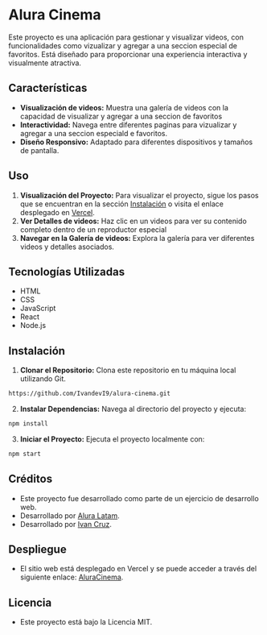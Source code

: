 # Alura Cinema

Este proyecto es una aplicación para gestionar y visualizar videos, con funcionalidades como vizualizar y agregar a una seccion especial de favoritos. Está diseñado para proporcionar una experiencia interactiva y visualmente atractiva.

## Características

- **Visualización de videos:** Muestra una galería de videos con la capacidad de visualizar y agregar a una seccion de favoritos
- **Interactividad:** Navega entre diferentes paginas para vizualizar y agregar a una seccion especiald e favoritos.
- **Diseño Responsivo:** Adaptado para diferentes dispositivos y tamaños de pantalla.

## Uso

1. **Visualización del Proyecto:** Para visualizar el proyecto, sigue los pasos que se encuentran en la sección [Instalación](#instalación) o visita el enlace desplegado en [Vercel](https://alura-cinema-gamma.vercel.app/).
3. **Ver Detalles de videos:** Haz clic en un videos para ver su contenido completo dentro de un reproductor especial
4. **Navegar en la Galería de videos:** Explora la galería para ver diferentes videos y detalles asociados.

## Tecnologías Utilizadas

- HTML
- CSS
- JavaScript
- React
- Node.js

## Instalación

1. **Clonar el Repositorio:** Clona este repositorio en tu máquina local utilizando Git.
```bash
https://github.com/IvandevI9/alura-cinema.git
```
2. **Instalar Dependencias:** Navega al directorio del proyecto y ejecuta:
```bash
npm install
```
3. **Iniciar el Proyecto:** Ejecuta el proyecto localmente con:
```bash
npm start
```

## Créditos
- Este proyecto fue desarrollado como parte de un ejercicio de desarrollo web.
- Desarrollado por [Alura Latam](https://www.linkedin.com/company/alura-latam/).
- Desarrollado por [Ivan Cruz](https://www.linkedin.com/in/ivan-cruz-1906mx/).

## Despliegue

- El sitio web está desplegado en Vercel y se puede acceder a través del siguiente enlace: [AluraCinema](https://alura-cinema-gamma.vercel.app/).

## Licencia
- Este proyecto está bajo la Licencia MIT.
